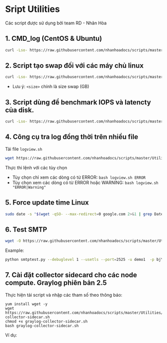 # Sript Utilities

Các script được sử dụng bởi team RD - Nhân Hòa

## 1. CMD_log (CentOS & Ubuntu)
```sh 
curl -Lso- https://raw.githubusercontent.com/nhanhoadocs/scripts/master/Utilities/cmdlog.sh | bash
```

## 2. Script tạo swap đối với các máy chủ linux
```sh 
curl -Lso- https://raw.githubusercontent.com/nhanhoadocs/scripts/master/Utilities/create_swap.sh | bash -s <size>
```

- Lưu ý: `<size>` chính là size swap (GB)

## 3. Script dùng để benchmark IOPS và latencty của disk.

```sh 
curl -Lso- https://raw.githubusercontent.com/nhanhoadocs/scripts/master/Utilities/bench_vm.sh | bash
```

## 4. Công cụ tra log đồng thời trên nhiều file

Tải file `logview.sh`

```sh
wget https://raw.githubusercontent.com/nhanhoadocs/scripts/master/Utilities/logview.sh
```

Thực thi lệnh với các tùy chọn

- Tùy chọn chỉ xem các dòng có từ ERROR: `bash logview.sh ERROR`
- Tùy chọn xem các dòng có từ ERROR hoặc WARNING: `bash logview.sh "ERROR|Warning"`

## 5. Force update time Linux 

```sh
sudo date -s "$(wget -qSO- --max-redirect=0 google.com 2>&1 | grep Date: | cut -d' ' -f5-8)Z"
```

## 6. Test SMTP

```sh
wget -O https://raw.githubusercontent.com/nhanhoadocs/scripts/master/Utilities/smtp_test.py smtp_test.py
```

Example: 
```sh 
python smtptest.py --debuglevel 1 --usetls --port=2525 -u demo1  -p bjY0MHQ0NW**** "CanhDX <canhdx@cloudchuanchi.com>" canhdx@nhanhoa.com.vn mail.smtp2go.com
```

## 7. Cài đặt collector sidecard cho các node compute. Graylog phiên bản 2.5

Thực hiện tải script và nhập các tham số theo thông báo:

```
yum install wget -y
wget https://raw.githubusercontent.com/nhanhoadocs/scripts/master/Utilities/graylog-collector-sidecar.sh
chmod +x graylog-collector-sidecar.sh 
bash graylog-collector-sidecar.sh 
```

Ví dụ:
